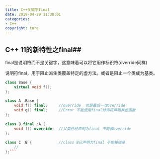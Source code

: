 ```yaml
---
title: C++关键字final
date: 2019-04-29 11:38:01
categories: 
- C++
copyright: ture
---
```

## C++ 11的新特性之final##

final是说明符而不是关键字，这意味着可以将它用作标识符(override同样)

说明符final，用于阻止派生类覆盖特定的虚方法。或者是阻止一个类成为基类。
	<!--more-->
```C++
class Base {
	virtual void f();
};
		
class A :Base {
	void f() final;		//override  也是最后一次override
	void g() final;		//Error 不能使用final修饰符声明非虚函数
};
		
class B final :A {
	void f() override;	//父类已经声明为final 不能被override
};
		
class C :B {			//class B已声明为final 不能被继承
	//
};```